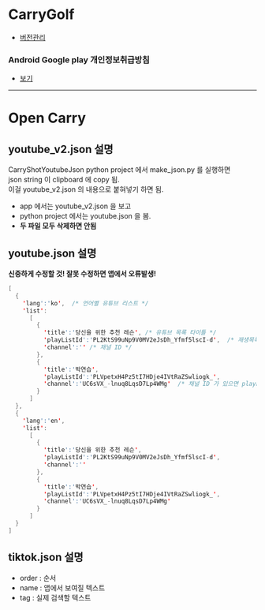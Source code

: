 # CarryGolf

- [버전관리](/VERSION.md)


### Android Google play 개인정보취급방침
- [보기](/docs/private.txt)




---

# Open Carry

## youtube_v2.json 설명
CarryShotYoutubeJson python project 에서 make_json.py 를 실행하면    
json string 이 clipboard 에 copy 됨.   
이걸 youtube_v2.json 의 내용으로 붙혀넣기 하면 됨.   


- app 에서는 youtube_v2.json 을 보고
- python project 에서는 youtube.json 을 봄.
- **두 파일 모두 삭제하면 안됨**


## youtube.json 설명
**신중하게 수정할 것! 잘못 수정하면 앱에서 오류발생!**
```java
[
  {
    'lang':'ko',  /* 언어별 유튜브 리스트 */
    'list':
      [
        {
          'title':'당신을 위한 추천 레슨', /* 유튜브 목록 타이틀 */
          'playListId':'PL2KtS99uNp9V0MV2eJsDh_Yfmf5lscI-d',  /* 재생목록 ID */
          'channel':'' /* 채널 ID */
        },
        {
          'title':'박연습',
          'playListId':'PLVpetxH4Pz5tI7HDje4IVtRaZSwliogk_',
          'channel':'UC6sVX_-lnuq8LqsD7Lp4WMg'  /* 채널 ID 가 있으면 playListId 는 무시하고 채널의 모든 동영상을 view 많은 순으로 보여준다 */
        }
      ]
  },
  {
    'lang':'en',
    'list':
      [
        {
          'title':'당신을 위한 추천 레슨',
          'playListId':'PL2KtS99uNp9V0MV2eJsDh_Yfmf5lscI-d',
          'channel':''
        },
        {
          'title':'박연습',
          'playListId':'PLVpetxH4Pz5tI7HDje4IVtRaZSwliogk_',
          'channel':'UC6sVX_-lnuq8LqsD7Lp4WMg'
        }
      ]
  }
]
```

## tiktok.json 설명
  - order : 순서
  - name : 앱에서 보여질 텍스트
  - tag : 실제 검색할 텍스트

